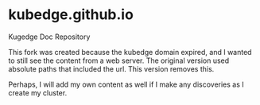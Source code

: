 # kubedge.github.io
Kugedge Doc Repository

This fork was created because the kubedge domain expired, and I wanted to still see the content from a web server. 
The original version used absolute paths that included the url. This version removes this.

Perhaps, I will add my own content as well if I make any discoveries as I create my cluster. 

